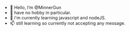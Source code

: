- 👋 Hello, I’m @MinnerGun
- 👀 have no hobby in particular.
- 🌱 i'm currently learning javascript and nodeJS.
- 📫 still learning so currently not accepting any message.

<!---
MinnerGun/MinnerGun is a ✨ special ✨ repository because its `README.md` (this file) appears on your GitHub profile.
You can click the Preview link to take a look at your changes.
--->
